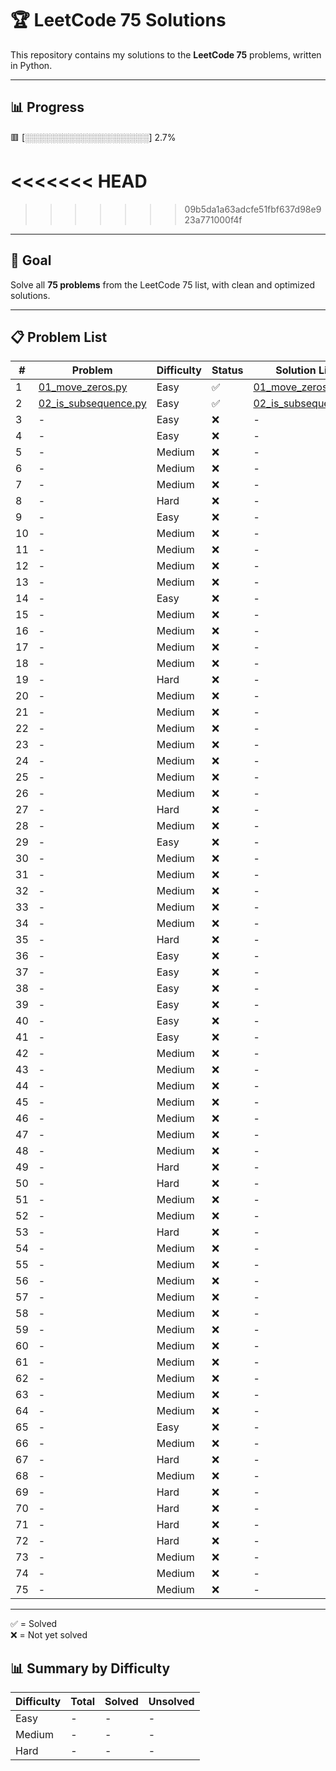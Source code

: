 # 🏆 LeetCode 75 Solutions

This repository contains my solutions to the **LeetCode 75** problems, written in Python.

---

## 📊 Progress
🟥 [░░░░░░░░░░░░░░░░░░░░] 2.7%








<<<<<<< HEAD
=======





>>>>>>> 09b5da1a63adcfe51fbf637d98e923a771000f4f



---

## 🎯 Goal
Solve all **75 problems** from the LeetCode 75 list, with clean and optimized solutions.

---

## 📋 Problem List

| #  | Problem | Difficulty | Status | Solution Link |
|----|---------|------------|--------|---------------|
| 1  | [01_move_zeros.py](01_move_zeros.py) | Easy | ✅ | [01_move_zeros.py](01_move_zeros.py) |
| 2  | [02_is_subsequence.py](02_is_subsequence.py) | Easy | ✅ | [02_is_subsequence.py](02_is_subsequence.py) |
| 3  | - | Easy | ❌ | - |
| 4  | - | Easy | ❌ | - |
| 5  | - | Medium | ❌ | - |
| 6  | - | Medium | ❌ | - |
| 7  | - | Medium | ❌ | - |
| 8  | - | Hard | ❌ | - |
| 9  | - | Easy | ❌ | - |
| 10 | - | Medium | ❌ | - |
| 11 | - | Medium | ❌ | - |
| 12 | - | Medium | ❌ | - |
| 13 | - | Medium | ❌ | - |
| 14 | - | Easy | ❌ | - |
| 15 | - | Medium | ❌ | - |
| 16 | - | Medium | ❌ | - |
| 17 | - | Medium | ❌ | - |
| 18 | - | Medium | ❌ | - |
| 19 | - | Hard | ❌ | - |
| 20 | - | Medium | ❌ | - |
| 21 | - | Medium | ❌ | - |
| 22 | - | Medium | ❌ | - |
| 23 | - | Medium | ❌ | - |
| 24 | - | Medium | ❌ | - |
| 25 | - | Medium | ❌ | - |
| 26 | - | Medium | ❌ | - |
| 27 | - | Hard | ❌ | - |
| 28 | - | Medium | ❌ | - |
| 29 | - | Easy | ❌ | - |
| 30 | - | Medium | ❌ | - |
| 31 | - | Medium | ❌ | - |
| 32 | - | Medium | ❌ | - |
| 33 | - | Medium | ❌ | - |
| 34 | - | Medium | ❌ | - |
| 35 | - | Hard | ❌ | - |
| 36 | - | Easy | ❌ | - |
| 37 | - | Easy | ❌ | - |
| 38 | - | Easy | ❌ | - |
| 39 | - | Easy | ❌ | - |
| 40 | - | Easy | ❌ | - |
| 41 | - | Easy | ❌ | - |
| 42 | - | Medium | ❌ | - |
| 43 | - | Medium | ❌ | - |
| 44 | - | Medium | ❌ | - |
| 45 | - | Medium | ❌ | - |
| 46 | - | Medium | ❌ | - |
| 47 | - | Medium | ❌ | - |
| 48 | - | Medium | ❌ | - |
| 49 | - | Hard | ❌ | - |
| 50 | - | Hard | ❌ | - |
| 51 | - | Medium | ❌ | - |
| 52 | - | Medium | ❌ | - |
| 53 | - | Hard | ❌ | - |
| 54 | - | Medium | ❌ | - |
| 55 | - | Medium | ❌ | - |
| 56 | - | Medium | ❌ | - |
| 57 | - | Medium | ❌ | - |
| 58 | - | Medium | ❌ | - |
| 59 | - | Medium | ❌ | - |
| 60 | - | Medium | ❌ | - |
| 61 | - | Medium | ❌ | - |
| 62 | - | Medium | ❌ | - |
| 63 | - | Medium | ❌ | - |
| 64 | - | Medium | ❌ | - |
| 65 | - | Easy | ❌ | - |
| 66 | - | Medium | ❌ | - |
| 67 | - | Hard | ❌ | - |
| 68 | - | Medium | ❌ | - |
| 69 | - | Hard | ❌ | - |
| 70 | - | Hard | ❌ | - |
| 71 | - | Hard | ❌ | - |
| 72 | - | Hard | ❌ | - |
| 73 | - | Medium | ❌ | - |
| 74 | - | Medium | ❌ | - |
| 75 | - | Medium | ❌ | - |

---

✅ = Solved  
❌ = Not yet solved  


## 📊 Summary by Difficulty

| Difficulty | Total | Solved | Unsolved |
|------------|-------|--------|----------|
| Easy       | -     | -      | -        |
| Medium     | -     | -      | -        |
| Hard       | -     | -      | -        |
